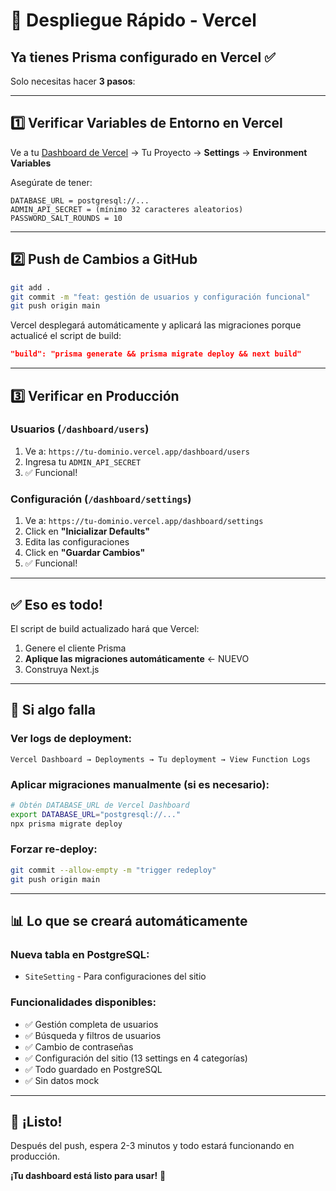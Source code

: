# 🚀 Despliegue Rápido - Vercel

## Ya tienes Prisma configurado en Vercel ✅

Solo necesitas hacer **3 pasos**:

---

## 1️⃣ Verificar Variables de Entorno en Vercel

Ve a tu [Dashboard de Vercel](https://vercel.com) → Tu Proyecto → **Settings** → **Environment Variables**

Asegúrate de tener:
```
DATABASE_URL = postgresql://...
ADMIN_API_SECRET = (mínimo 32 caracteres aleatorios)
PASSWORD_SALT_ROUNDS = 10
```

---

## 2️⃣ Push de Cambios a GitHub

```bash
git add .
git commit -m "feat: gestión de usuarios y configuración funcional"
git push origin main
```

Vercel desplegará automáticamente y aplicará las migraciones porque actualicé el script de build:

```json
"build": "prisma generate && prisma migrate deploy && next build"
```

---

## 3️⃣ Verificar en Producción

### Usuarios (`/dashboard/users`)
1. Ve a: `https://tu-dominio.vercel.app/dashboard/users`
2. Ingresa tu `ADMIN_API_SECRET`
3. ✅ Funcional!

### Configuración (`/dashboard/settings`)
1. Ve a: `https://tu-dominio.vercel.app/dashboard/settings`
2. Click en **"Inicializar Defaults"**
3. Edita las configuraciones
4. Click en **"Guardar Cambios"**
5. ✅ Funcional!

---

## ✅ Eso es todo!

El script de build actualizado hará que Vercel:
1. Genere el cliente Prisma
2. **Aplique las migraciones automáticamente** ← NUEVO
3. Construya Next.js

---

## 🐛 Si algo falla

### Ver logs de deployment:
```
Vercel Dashboard → Deployments → Tu deployment → View Function Logs
```

### Aplicar migraciones manualmente (si es necesario):
```bash
# Obtén DATABASE_URL de Vercel Dashboard
export DATABASE_URL="postgresql://..."
npx prisma migrate deploy
```

### Forzar re-deploy:
```bash
git commit --allow-empty -m "trigger redeploy"
git push origin main
```

---

## 📊 Lo que se creará automáticamente

### Nueva tabla en PostgreSQL:
- `SiteSetting` - Para configuraciones del sitio

### Funcionalidades disponibles:
- ✅ Gestión completa de usuarios
- ✅ Búsqueda y filtros de usuarios
- ✅ Cambio de contraseñas
- ✅ Configuración del sitio (13 settings en 4 categorías)
- ✅ Todo guardado en PostgreSQL
- ✅ Sin datos mock

---

## 🎉 ¡Listo!

Después del push, espera 2-3 minutos y todo estará funcionando en producción.

**¡Tu dashboard está listo para usar!** 🚀
